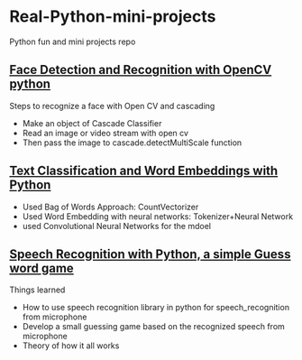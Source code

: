 # Real-Python-mini-projects
Python fun and mini projects repo

<h2><a href="https://github.com/Sohaib90/Real-Python-mini-projects/tree/master/Face-Detection-Recognition"> Face Detection and Recognition with OpenCV python</a> </h2>
<p> Steps to recognize a face with Open CV and cascading </p>
<ul>
  <li> Make an object of Cascade Classifier </li>
  <li> Read an image or video stream with open cv </li>
  <li> Then pass the image to cascade.detectMultiScale function </li>
 </ul>
 
 <h2><a href="https://github.com/Sohaib90/Real-Python-mini-projects/tree/master/Practical-text-Classification"> Text Classification and Word Embeddings with Python </a> </h2>
 <ul>
  <li> Used Bag of Words Approach: CountVectorizer </li>
  <li> Used Word Embedding with neural networks: Tokenizer+Neural Network </li>
  <li>used Convolutional Neural Networks for the mdoel </li>
 </ul>
 
 <h2><a href="https://github.com/Sohaib90/100-Days-of-ML-Code/blob/master/Day%209/guess%20word.py">Speech Recognition with Python, a simple Guess word game</a></h2>
<p> Things learned </p>
<ul>
<li>How to use speech recognition library in python for speech_recognition from microphone</li>
  <li>Develop a small guessing game based on the recognized speech from microphone</li>
  <li>Theory of how it all works</li>
</ul>
